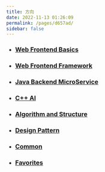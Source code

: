 ```yaml
---
title: 方向
date: 2022-11-13 01:26:09
permalink: /pages/d657ad/
sidebar: false
---
```



- ### [Web Frontend Basics](/nav1/)
- ### [Web Frontend Framework](/nav2/)
- ### [Java Backend MicroService](/nav3/)
- ### [C++ AI](/nav6/)
- ### [Algorithm and Structure](/nav4/)
- ### [Design Pattern](/nav4/)
- ### [Common](/nav7/)
- ### [Favorites](/nav10/)
